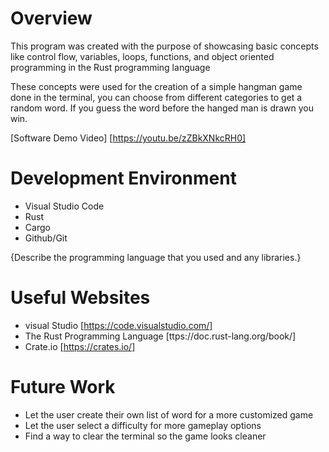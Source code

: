 # Overview

This program was created with the purpose of showcasing basic concepts like control flow, variables, loops, functions, and object oriented programming in the Rust programming language

These concepts were used for the creation of a simple hangman game done in the terminal, you can choose from different categories to get a random word. If you guess the word before the hanged man is drawn you win.

[Software Demo Video] [https://youtu.be/zZBkXNkcRH0]

# Development Environment

- Visual Studio Code
- Rust
- Cargo
- Github/Git

{Describe the programming language that you used and any libraries.}

# Useful Websites

- visual Studio [https://code.visualstudio.com/]
- The Rust Programming Language [ttps://doc.rust-lang.org/book/]
- Crate.io [https://crates.io/]

# Future Work

- Let the user create their own list of word for a more customized game
- Let the user select a difficulty for more gameplay options
- Find a way to clear the terminal so the game looks cleaner
